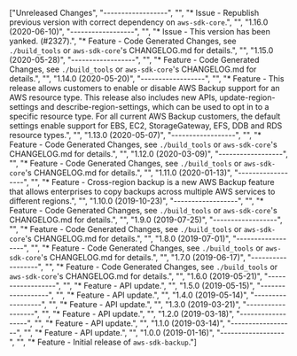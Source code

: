 ["Unreleased Changes", "------------------", "", "* Issue - Republish previous version with correct dependency on `aws-sdk-core`.", "", "1.16.0 (2020-06-10)", "------------------", "", "* Issue - This version has been yanked. (#2327).", "* Feature - Code Generated Changes, see `./build_tools` or `aws-sdk-core`'s CHANGELOG.md for details.", "", "1.15.0 (2020-05-28)", "------------------", "", "* Feature - Code Generated Changes, see `./build_tools` or `aws-sdk-core`'s CHANGELOG.md for details.", "", "1.14.0 (2020-05-20)", "------------------", "", "* Feature - This release allows customers to enable or disable AWS Backup support for an AWS resource type. This release also includes new APIs, update-region-settings and describe-region-settings, which can be used to opt in to a specific resource type. For all current AWS Backup customers, the default settings enable support for EBS, EC2, StorageGateway, EFS, DDB and RDS resource types.", "", "1.13.0 (2020-05-07)", "------------------", "", "* Feature - Code Generated Changes, see `./build_tools` or `aws-sdk-core`'s CHANGELOG.md for details.", "", "1.12.0 (2020-03-09)", "------------------", "", "* Feature - Code Generated Changes, see `./build_tools` or `aws-sdk-core`'s CHANGELOG.md for details.", "", "1.11.0 (2020-01-13)", "------------------", "", "* Feature - Cross-region backup is a new AWS Backup feature that allows enterprises to copy backups across multiple AWS services to different regions.", "", "1.10.0 (2019-10-23)", "------------------", "", "* Feature - Code Generated Changes, see `./build_tools` or `aws-sdk-core`'s CHANGELOG.md for details.", "", "1.9.0 (2019-07-25)", "------------------", "", "* Feature - Code Generated Changes, see `./build_tools` or `aws-sdk-core`'s CHANGELOG.md for details.", "", "1.8.0 (2019-07-01)", "------------------", "", "* Feature - Code Generated Changes, see `./build_tools` or `aws-sdk-core`'s CHANGELOG.md for details.", "", "1.7.0 (2019-06-17)", "------------------", "", "* Feature - Code Generated Changes, see `./build_tools` or `aws-sdk-core`'s CHANGELOG.md for details.", "", "1.6.0 (2019-05-21)", "------------------", "", "* Feature - API update.", "", "1.5.0 (2019-05-15)", "------------------", "", "* Feature - API update.", "", "1.4.0 (2019-05-14)", "------------------", "", "* Feature - API update.", "", "1.3.0 (2019-03-21)", "------------------", "", "* Feature - API update.", "", "1.2.0 (2019-03-18)", "------------------", "", "* Feature - API update.", "", "1.1.0 (2019-03-14)", "------------------", "", "* Feature - API update.", "", "1.0.0 (2019-01-16)", "------------------", "", "* Feature - Initial release of `aws-sdk-backup`."]